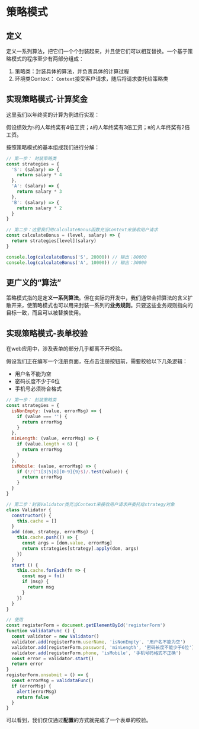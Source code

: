 # 策略模式

## 定义

定义一系列算法，把它们一个个封装起来，并且使它们可以相互替换。一个基于策略模式的程序至少有两部分组成：

1. 策略类：封装具体的算法，并负责具体的计算过程
2. 环境类Context： `Context`接受客户请求，随后将请求委托给策略类

## 实现策略模式-计算奖金

这里我们以年终奖的计算为例进行实现：

假设绩效为`S`的人年终奖有4倍工资；`A`的人年终奖有3倍工资；`B`的人年终奖有2倍工资。

按照策略模式的基本组成我们进行分解：

```js
// 第一步： 封装策略类
const strategies = {
  'S': (salary) => {
    return salary * 4
  },
  'A': (salary) => {
    return salary * 3
  },
  'B': (salary) => {
    return salary * 2
  }
}

// 第二步：这里我们用calculateBonus函数充当Context来接收用户请求
const calculateBonus = (level, salary) => {
  return strategies[level](salary)
}

console.log(calculateBonus('S', 20000)) // 输出：80000
console.log(calculateBonus('A', 10000)) // 输出：30000
```

## 更广义的“算法”

策略模式指的是定**义一系列算法**。但在实际的开发中，我们通常会把算法的含义扩散开来，使策略模式也可以用来封装一系列的**业务规则**。只要这些业务规则指向的目标一致，而且可以被替换使用。

## 实现策略模式-表单校验

在web应用中，涉及表单的部分几乎都离不开校验。

假设我们正在编写一个注册页面，在点击注册按钮前，需要校验以下几条逻辑：

- 用户名不能为空
- 密码长度不少于6位
- 手机号必须符合格式

```js
// 第一步： 封装策略类
const strategies = {
  isNonEmpty: (value, errorMsg) => {
    if (value === '') {
      return errorMsg
    }
  },
  minLength: (value, errorMsg) => {
    if (value.length < 6) {
      return errorMsg
    }
  },
  isMobile: (value, errorMsg) => {
    if (!/(^1[3|5|8][0-9]{9}$)/.test(value)) {
      return errorMsg
    }
  }
}

// 第二步：封装Validator类充当Context来接收用户请求并委托给strategy对象
class Validator {
  constructor() {
    this.cache = []
  }
  add (dom, strategy, errorMsg) {
    this.cache.push(() => {
      const args = [dom.value, errorMsg]
      return strategies[strategy].apply(dom, args)
    })
  }
  start () {
    this.cache.forEach(fn => {
      const msg = fn()
      if (msg) {
        return msg
      }
    })
  }
}

// 使用
const registerForm = document.getElementById('registerForm')
function validataFunc () {
  const validator = new Validator()
  validator.add(registerForm.userName, 'isNonEmpty', '用户名不能为空')
  validator.add(registerForm.password, 'minLength', '密码长度不能少于6位')
  validator.add(registerForm.phone, 'isMobile', '手机号码格式不正确')
  const error = validator.start()
  return error
}
registerForm.onsubmit = () => {
  const errorMsg = validataFunc()
  if (errorMsg) {
    alert(errorMsg)
    return false
  }
}
```

可以看到，我们仅仅通过**配置**的方式就完成了一个表单的校验。

